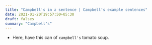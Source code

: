 ```yaml
---
title: "Campbell's in a sentence | Campbell's example sentences"
date: 2021-01-20T19:57:50+05:30
draft: falses
summary: "Campbell's"
---
```

- Here, have this can of `campbell's` tomato soup.
                 
